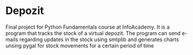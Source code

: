 # Depozit

Final project for Python Fundamentals course at InfoAcademy. 
It is a program that tracks the stock of a virtual depozit.
The program can send e-mails regarding updates in the stock using smtplib and generates charts unsing pygal for stock movements for a certain period of time
